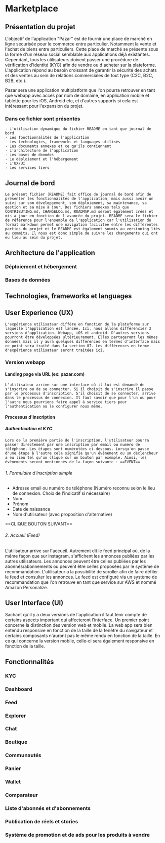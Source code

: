 # Marketplace

## Présentation du projet

L'objectif de l'application "Pazar" est de fournir une place de marché en ligne sécurisée pour le commerce entre particulier. Notamment la vente et l'achat de biens entre particuliers. Cette place de marché se présente sous la forme d'un réseau social semblable aux applications déjà existantes. Cependant, tous les utilisateurs doivent passer une procédure de vérification d'identité (KYC) afin de vendre ou d'acheter sur la plateforme. L'application répond au besoin croissant de garantir la sécurité des achats et des ventes au sein de relations commerciales de tout type (C2C, B2C, B2B, etc.).

Pazar sera une application multiplatform que l'on pourra retrouver en tant que webapp avec accès par nom de domaine, en application mobile et tablette pour les iOS, Android etc, et d'autres supports si cela est intéressant pour l'expansion du projet.

### Dans ce fichier sont présentés

    - L'utilisation dynamique du fichier README en tant que journal de bord
    - Les fonctionnalités de l'application
    - Les technologies, frameworks et languages utilisés
    - Les documents annexes et ce qu'ils contiennent
    - L'architecture de l'application
    - Les bases de données
    - Le déploiement et l'hébergement
    - L'UX/UI
    - Les services tiers

## Journal de bord

    Le présent fichier (README) fait office de journal de bord afin de présenter les fonctionnalités de l'application, mais aussi avoir un suivi sur son développement, son déploiement, sa maintenance, sa gestion et sa mise à jour. Des fichiers annexes tels que CONTRIBUTING.md, CHANGELOG.md, ROADMAP.md seront également crées et mis à jour en fonction de l'avancée du projet. README sera le fichier de référence pour l'ensemble de l'application car l'utilisation du format markdown permet une navigation facilitée entre les différentes parties du projet et le README est également soumis au versioning liés au commits. Il nous est donc simple de suivre les changements qui ont eu lieu au sein du projet.

## Architecture de l'application

### Déploiement et hébergement

### Bases de données

## Technologies, frameworks et languages

## User Experience (UX)

    L'expérience utilisateur diffère en fonction de la plateforme sur laquelle l'application est lancée. Ici, nous allons différencier 3 versions d'application. Webapp, iOS et android. D'autres versions pourront être développées ultérieurement. Elles partageront les mêmes données mais il y aura quelques différences en termes d'interface mais ce point sera traité dans la section UI. Les différences en terme d'expérience utilisateur seront traitées ici.

### Version webapp

#### Landing page via URL (ex: pazar.com)

    L'utilisateur arrive sur une interface où il lui est demandé de s'inscrire ou de se connecter. Si il choisit de s'inscrire il passe par le processus d'inscription. S'il choisit de se connecter, arrive dans le processus de connexion. Il faut savoir que pour l'un ou pour l'autre nous pourrions faire appel à service tiers pour l'authentication ou le configurer nous même.

#### Processus d'inscription

##### Authentication et KYC

    Lors de la première partie de l'inscription, l'utilisateur pourra passer directement par une inscription par email ou numero de téléphone. Les étapes sont numérotées ci-dessous. Lorsqu'on passe d'une étape à l'autre cela signifie qu'un évènement ou un déclencheur a eu lieu tel qu'un clique sur un bouton par exemple. Ainsi, les évènements seront mentionnés de la façon suivante : ==EVENT==

###### 1. Formulaire d'inscription simple

- Adresse email ou numéro de téléphone (Numéro reconnu selon le lieu de connexion. Choix de l'indicatif si nécessaire)
- Nom
- Prénom
- Date de naissance
- Nom d'utilisateur (avec proposition d'alternative)

==CLIQUE BOUTON SUIVANT==

###### 2. Accueil (Feed)

L'utilisateur arrive sur l'accueil. Autrement dit le feed principal où, de la même façon que sur instagram, s'affichent les annonces publiées par les autres utilisateurs. Les annonces peuvent être celles publiées par les abonnés/abonnements ou peuvent être celles proposées par le système de recommandation. L'utilisateur a la possibilité de scroller afin de faire défiler le feed et consulter les annonces. Le feed est configuré via un système de recommandation que l'on retrouve en tant que service sur AWS et nommé Amazon Personalize.

## User Interface (UI)

Sachant qu'il y a deux versions de l'application il faut tenir compte de certains aspects important qui affecteront l'interface. Un premier point concerne la distinction des version web et mobile. La web app sera bien entendu responsive en fonction de la taille de la fenêtre du navigateur et certains composants n'auront pas le même rendu en fonction de la taille. En ce qui concerne la version mobile, celle-ci sera également responsive en fonction de la taille.

## Fonctionnalités

### KYC

### Dashboard

### Feed

### Explorer

### Chat

### Boutique

### Communautés

### Panier

### Wallet

### Comparateur

### Liste d'abonnés et d'abonnements

### Publication de réels et stories

### Systéme de promotion et de ads pour les produits à vendre
